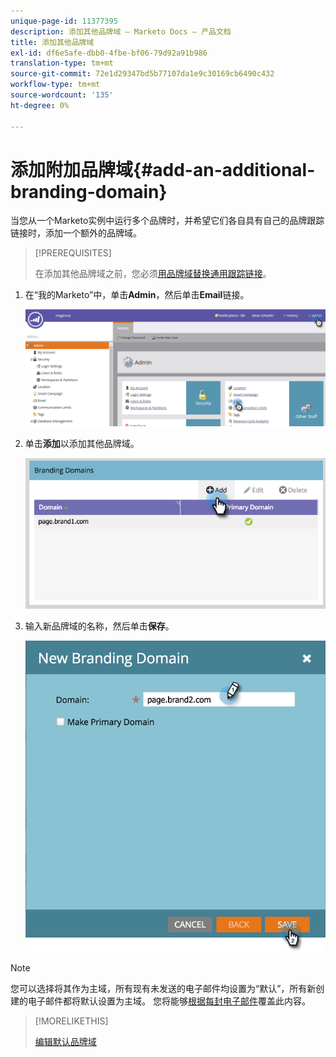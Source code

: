 ```yaml
---
unique-page-id: 11377395
description: 添加其他品牌域 — Marketo Docs — 产品文档
title: 添加其他品牌域
exl-id: df6e5afe-dbb0-4fbe-bf06-79d92a91b986
translation-type: tm+mt
source-git-commit: 72e1d29347bd5b77107da1e9c30169cb6490c432
workflow-type: tm+mt
source-wordcount: '135'
ht-degree: 0%

---
```


# 添加附加品牌域{#add-an-additional-branding-domain}

当您从一个Marketo实例中运行多个品牌时，并希望它们各自具有自己的品牌跟踪链接时，添加一个额外的品牌域。

>[!PREREQUISITES]
>
>在添加其他品牌域之前，您必须[用品牌域替换通用跟踪链接](/help/marketo/product-docs/administration/email-setup/add-multiple-branding-domains/edit-your-default-branding-domain.md)。

1. 在“我的Marketo”中，单击&#x200B;**Admin**，然后单击&#x200B;**Email**&#x200B;链接。

   ![](assets/image2016-6-29-16-3a42-3a20.png)

1. 单击&#x200B;**添加**&#x200B;以添加其他品牌域。

   ![](assets/two.png)

1. 输入新品牌域的名称，然后单击&#x200B;**保存**。

   ![](assets/three.png)

>[!NOTE]
>
>您可以选择将其作为主域，所有现有未发送的电子邮件均设置为“默认”，所有新创建的电子邮件都将默认设置为主域。 您将能够[根据每封电子邮件](/help/marketo/product-docs/administration/email-setup/add-multiple-branding-domains/overwrite-primary-domain-for-emails.md)覆盖此内容。

>[!MORELIKETHIS]
>
>[编辑默认品牌域](/help/marketo/product-docs/administration/email-setup/add-multiple-branding-domains/edit-your-default-branding-domain.md)

